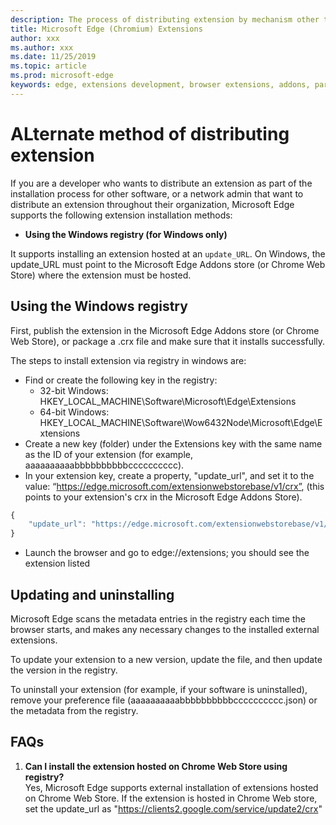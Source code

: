 ```yaml
---
description: The process of distributing extension by mechanism other than verified stores
title: Microsoft Edge (Chromium) Extensions
author: xxx
ms.author: xxx
ms.date: 11/25/2019
ms.topic: article
ms.prod: microsoft-edge
keywords: edge, extensions development, browser extensions, addons, partner center, developer
---
```


# ALternate method of distributing extension

If you are a developer who wants to distribute an extension as part of the installation process for other software, or a network admin that want to distribute an extension throughout their organization, Microsoft Edge supports the following extension installation methods:

- **Using the Windows registry (for Windows only)**

It supports installing an extension hosted at an `update_URL`. On Windows, the update_URL must point to the Microsoft Edge Addons store (or Chrome Web Store) where the extension must be hosted.

## Using the Windows registry
First, publish the extension in the  Microsoft Edge Addons store (or Chrome Web Store), or package a .crx file and make sure that it installs successfully.

The steps to install extension via registry in windows are:
- Find or create the following key in the registry:
    - 32-bit Windows: HKEY_LOCAL_MACHINE\Software\Microsoft\Edge\Extensions
    - 64-bit Windows: HKEY_LOCAL_MACHINE\Software\Wow6432Node\Microsoft\Edge\Extensions
- Create a new key (folder) under the Extensions key with the same name as the ID of your extension (for example, aaaaaaaaaabbbbbbbbbbcccccccccc).
- In your extension key, create a property, "update_url", and set it to the value: “https://edge.microsoft.com/extensionwebstorebase/v1/crx”,  (this points to your extension's crx in the Microsoft Edge Addons Store).  

``` js
{
    "update_url": "https://edge.microsoft.com/extensionwebstorebase/v1/crx"
}
```
- Launch the browser and go to edge://extensions; you should see the extension listed

## Updating and uninstalling
Microsoft Edge scans the metadata entries in the registry each time the browser starts, and makes any necessary changes to the installed external extensions.

To update your extension to a new version, update the file, and then update the version in the registry.

To uninstall your extension (for example, if your software is uninstalled), remove your preference file (aaaaaaaaaabbbbbbbbbbcccccccccc.json) or the metadata from the registry.

## FAQs

1. **Can I install the extension hosted on Chrome Web Store using registry?**  
Yes, Microsoft Edge supports external installation of extensions hosted on Chrome Web Store. If the extension is hosted in Chrome Web store, set the update_url as "https://clients2.google.com/service/update2/crx"